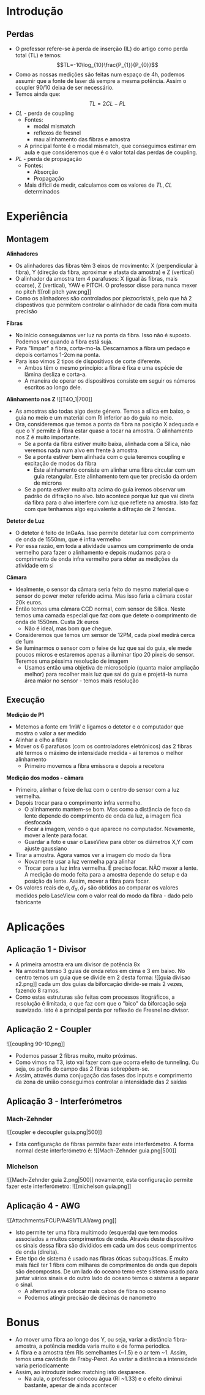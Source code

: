 # Introdução
## Perdas
- O professor refere-se à perda de inserção (IL) do artigo como perda total (TL) e temos:
$$TL=-10\log_{10}\frac{P_{1}}{P_{0}}$$
- Como as nossas medições são feitas num espaço de 4h, podemos assumir que a fonte de laser dá sempre a mesma potência. Assim o coupler 90/10 deixa de ser necessário.
- Temos ainda que:
$$TL=2CL-PL$$
- $CL$ - perda de coupling
    - Fontes:
        - modal mismatch
        - reflexos de fresnel
        - mau alinhamento das fibras e amostra
    - A principal fonte é o modal mismatch, que conseguimos estimar em aula e que consideremos que é o valor total das perdas de coupling.
- $PL$ - perda de propagação
    - Fontes:
        - Absorção 
        - Propagação
    - Mais difícil de medir, calculamos com os valores de $TL,CL$ determinados

# Experiência
## Montagem
**Alinhadores**
- Os alinhadores das fibras têm 3 eixos de movimento: X (perpendicular à fibra), Y (direção da fibra, aproximar e afasta da amostra) e Z (vertical)
- O alinhador da amostra tem 4 parafusos: X (igual às fibras, mais coarse), Z (vertical), YAW e PITCH. O professor disse para nunca mexer no pitch
![[roll pitch yaw.png]]
- Como os alinhadores são controlados por piezocristais, pelo que há 2 dispostivos que permitem controlar o alinhador de cada fibra com muita precisão

**Fibras**
- No início conseguíamos ver luz na ponta da fibra. Isso não é suposto. Podemos ver quando a fibra está suja.
- Para "limpar" a fibra, corta-mo-la. Descarnamos a fibra um pedaço e depois cortamos 1-2cm na ponta. 
- Para isso vimos 2 tipos de dispositivos de corte diferente. 
    - Ambos têm o mesmo princípio: a fibra é fixa e uma espécie de lâmina desliza e corta-a.
    - A maneira de operar os dispositivos consiste em seguir os números escritos ao longo dele.

**Alinhamento nos Z**
![[T4O_1|700]]
- As amostras são todas algo deste género. Temos a sílica em baixo, o guia no meio e um material com RI inferior ao do guia no meio.
- Ora, consideremos que temos a ponta da fibra na posição X adequada e que o Y permite à fibra estar quase a tocar na amostra. O alinhamento nos Z é muito importante.
    - Se a ponta da fibra estiver muito baixa, alinhada com a Sílica, não veremos nada num alvo em frente à amostra.
    - Se a ponta estiver bem alinhada com o guia teremos coupling e excitação de modos da fibra
        - Este alinhamento consiste em alinhar uma fibra circular com um guia retangular. Este alinhamento tem que ter precisão da ordem de microns
    - Se a ponta estiver muito alta acima do guia iremos observar um padrão de difração no alvo. Isto acontece porque luz que vai direta da fibra para o alvo interfere com luz que reflete na amostra. Isto faz com que tenhamos algo equivalente à difração de 2 fendas.

**Detetor de Luz**
- O detetor é feito de InGaAs. Isso permite detetar luz com comprimento de onda de 1550nm, que é infra vermelho
- Por essa razão, em toda a atividade usamos um comprimento de onda vermelho para fazer o alinhamento e depois mudamos para o comprimento de onda infra vermelho para obter as medições da atividade em si

**Câmara**
- Idealmente, o sensor da câmara seria feito do mesmo material que o sensor do power meter referido acima. Mas isso faria a câmara costar 20k euros.
- Então temos uma câmara CCD normal, com sensor de Sílica. Neste temos uma camada especial que faz com que detete o comprimento de onda de 1550nm. Custa 2k euros
    - Não é ideal, mas bom que chegue.
- Consideremos que temos um sensor de 12PM, cada pixel medirá cerca de 1um
- Se iluminarmos o sensor com o feixe de luz que sai do guia, ele mede poucos micros e estaremos apenas a iluminar tipo 20 pixeis do sensor. Teremos uma péssima resolução de imagem
    - Usamos então uma objetiva de microscópio (quanta maior ampliação melhor) para recolher mais luz que sai do guia e projetá-la numa área maior no sensor - temos mais resolução
## Execução
**Medição de P1**
- Metemos a fonte em 1mW e ligamos o detetor e o computador que mostra o valor a ser medido
- Alinhar a olho a fibra
- Mover os 6 parafusos (com os controladores eletrónicos) das 2 fibras até termos o máximo de intensidade medida - aí teremos o melhor alinhamento
    - Primeiro movemos a fibra emissora e depois a recetora

**Medição dos modos - câmara**
- Primeiro, alinhar o feixe de luz com o centro do sensor com a luz vermelha.
- Depois trocar para o comprimento infra vermelho. 
    - O alinhamento mantem-se bom. Mas como a distância de foco da lente depende do comprimento de onda da luz, a imagem fica desfocada
    - Focar a imagem, vendo o que aparece no computador. Novamente, mover a lente para focar.
    - Guardar a foto e usar o LaseView para obter os diâmetros X,Y com ajuste gaussiano
- Tirar a amostra. Agora vamos ver a imagem do modo da fibra
    - Novamente usar a luz vermelha para alinhar
    - Trocar para a luz infra vermelha. É preciso focar. NÃO mexer a lente. A medição do modo feita para a amostra depende do setup e da posição da lente. Assim, mover a fibra para focar.
- Os valores reais de  $a,d_{X},d_{Y}$ são obtidos ao comparar os valores medidos pelo LaseView com o valor real do modo da fibra - dado pelo fabricante

# Aplicações
## Aplicação 1 - Divisor
- A primeira amostra era um divisor de potência 8x 
- Na amostra temso 3 guias de onda retos em cima e 3 em baixo. No centro temos um guia que se divide em 2 desta forma:
![[guia divisao x2.png]]
cada um dos guias da biforcação divide-se mais 2 vezes, fazendo 8 ramos.
- Como estas estruturas são feitas com processos litográficos, a resolução é limitada, o que faz com que o "bico" da biforcação seja suavizado. Isto é a principal perda por reflexão de Fresnel no divisor.

## Aplicação 2 - Coupler
![[coupling 90-10.png]]
- Podemos passar 2 fibras muito, muito próximas. 
- Como vimos na T3, isto vai fazer com que ocorra efeito de tunneling. Ou seja, os perfis do campo das 2 fibras sobrepõem-se.
- Assim, através duma conjugação das fases dos inputs e comprimento da zona de união conseguimos controlar a intensidade das 2 saídas

## Aplicação 3 - Interferómetros
### Mach-Zehnder
![[coupler e decoupler guia.png|500]]
- Esta configuração de fibras permite fazer este interferómetro. A forma normal deste interferómetro é:
![[Mach-Zehnder guia.png|500]]

### Michelson
![[Mach-Zehnder guia 2.png|500]]
novamente, esta configuração permite fazer este interferómetro:
![[michelson guia.png]]

## Aplicação 4 - AWG
![[Attachments/FCUP/A4S1/TLA1/awg.png]]
- Isto permite ter uma fibra multimodo (esquerda) que tem modos associados a muitos comprimentos de onda. Através deste dispositivo os sinais dessa fibra são divididos em cada um dos seus comprimentos de onda (direita).
- Este tipo de sistema é usado nas fibras óticas subaquáticas. É muito mais fácil ter 1 fibra com milhares de comprimentos de onda que depois são decompostos. De um lado do oceano temo este sistema usado para juntar vários sinais e do outro lado do oceano temos o sistema a separar o sinal.
    - A alternativa era colocar mais cabos de fibra no oceano
    - Podemos atingir precisão de décimas de nanometro

# Bonus
- Ao mover uma fibra ao longo dos Y, ou seja, variar a distância fibra-amostra, a potência medida varia muito e de forma periodica.
- A fibra e a amostra têm RIs semelhantes (~1.5) e o ar tem ~1. Assim, temos uma cavidade de Fraby-Perot. Ao variar a distância a intensidade varia periodicamente
- Assim, ao introduzir index matching isto desparece.
    - Na aula, o professor colocou água (RI ~1.33) e o efeito diminui bastante, apesar de ainda acontecer